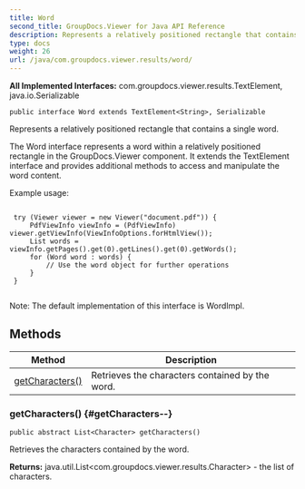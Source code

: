 ```yaml
---
title: Word
second_title: GroupDocs.Viewer for Java API Reference
description: Represents a relatively positioned rectangle that contains a single word.
type: docs
weight: 26
url: /java/com.groupdocs.viewer.results/word/
---
```

**All Implemented Interfaces:**
com.groupdocs.viewer.results.TextElement, java.io.Serializable
```
public interface Word extends TextElement<String>, Serializable
```

Represents a relatively positioned rectangle that contains a single word.

The Word interface represents a word within a relatively positioned rectangle in the GroupDocs.Viewer component. It extends the TextElement interface and provides additional methods to access and manipulate the word content.

Example usage:

```

 try (Viewer viewer = new Viewer("document.pdf")) {
     PdfViewInfo viewInfo = (PdfViewInfo) viewer.getViewInfo(ViewInfoOptions.forHtmlView());
     List words = viewInfo.getPages().get(0).getLines().get(0).getWords();
     for (Word word : words) {
         // Use the word object for further operations
     }
 }
 
```

Note: The default implementation of this interface is WordImpl.
## Methods

| Method | Description |
| --- | --- |
| [getCharacters()](#getCharacters--) | Retrieves the characters contained by the word. |
### getCharacters() {#getCharacters--}
```
public abstract List<Character> getCharacters()
```


Retrieves the characters contained by the word.

**Returns:**
java.util.List<com.groupdocs.viewer.results.Character> - the list of characters.
